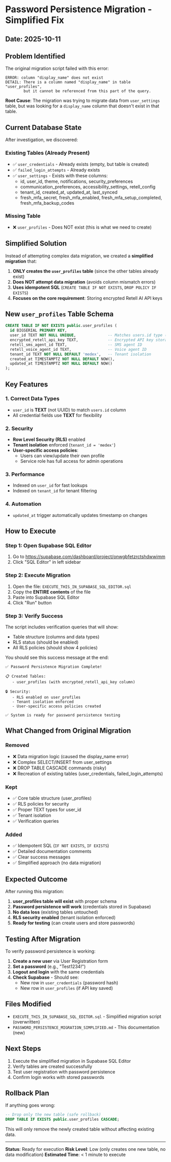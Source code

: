 # Password Persistence Migration - Simplified Fix

## Date: 2025-10-11

## Problem Identified

The original migration script failed with this error:

```
ERROR: column "display_name" does not exist
DETAIL: There is a column named "display_name" in table "user_profiles",
        but it cannot be referenced from this part of the query.
```

**Root Cause**: The migration was trying to migrate data from `user_settings` table, but was looking for a `display_name` column that doesn't exist in that table.

## Current Database State

After investigation, we discovered:

### Existing Tables (Already Present)
- ✅ `user_credentials` - Already exists (empty, but table is created)
- ✅ `failed_login_attempts` - Already exists
- ✅ `user_settings` - Exists with these columns:
  - id, user_id, theme, notifications, security_preferences
  - communication_preferences, accessibility_settings, retell_config
  - tenant_id, created_at, updated_at, last_synced
  - fresh_mfa_secret, fresh_mfa_enabled, fresh_mfa_setup_completed, fresh_mfa_backup_codes

### Missing Table
- ❌ `user_profiles` - Does NOT exist (this is what we need to create)

## Simplified Solution

Instead of attempting complex data migration, we created a **simplified migration** that:

1. **ONLY creates the `user_profiles` table** (since the other tables already exist)
2. **Does NOT attempt data migration** (avoids column mismatch errors)
3. **Uses idempotent SQL** (`CREATE TABLE IF NOT EXISTS`, `DROP POLICY IF EXISTS`)
4. **Focuses on the core requirement**: Storing encrypted Retell AI API keys

## New `user_profiles` Table Schema

```sql
CREATE TABLE IF NOT EXISTS public.user_profiles (
  id BIGSERIAL PRIMARY KEY,
  user_id TEXT NOT NULL UNIQUE,              -- Matches users.id type (TEXT)
  encrypted_retell_api_key TEXT,             -- Encrypted API key storage
  retell_sms_agent_id TEXT,                  -- SMS agent ID
  retell_voice_agent_id TEXT,                -- Voice agent ID
  tenant_id TEXT NOT NULL DEFAULT 'medex',   -- Tenant isolation
  created_at TIMESTAMPTZ NOT NULL DEFAULT NOW(),
  updated_at TIMESTAMPTZ NOT NULL DEFAULT NOW()
);
```

## Key Features

### 1. Correct Data Types
- `user_id` is **TEXT** (not UUID) to match `users.id` column
- All credential fields use **TEXT** for flexibility

### 2. Security
- **Row Level Security (RLS)** enabled
- **Tenant isolation** enforced (`tenant_id = 'medex'`)
- **User-specific access policies**:
  - Users can view/update their own profile
  - Service role has full access for admin operations

### 3. Performance
- Indexed on `user_id` for fast lookups
- Indexed on `tenant_id` for tenant filtering

### 4. Automation
- `updated_at` trigger automatically updates timestamp on changes

## How to Execute

### Step 1: Open Supabase SQL Editor
1. Go to https://supabase.com/dashboard/project/onwgbfetzrctshdwwimm
2. Click "SQL Editor" in left sidebar

### Step 2: Execute Migration
1. Open the file: `EXECUTE_THIS_IN_SUPABASE_SQL_EDITOR.sql`
2. Copy the **ENTIRE contents** of the file
3. Paste into Supabase SQL Editor
4. Click "Run" button

### Step 3: Verify Success
The script includes verification queries that will show:
- Table structure (columns and data types)
- RLS status (should be enabled)
- All RLS policies (should show 4 policies)

You should see this success message at the end:
```
✅ Password Persistence Migration Complete!

📋 Created Tables:
   - user_profiles (with encrypted_retell_api_key column)

🔒 Security:
   - RLS enabled on user_profiles
   - Tenant isolation enforced
   - User-specific access policies created

✅ System is ready for password persistence testing
```

## What Changed from Original Migration

### Removed
- ❌ Data migration logic (caused the display_name error)
- ❌ Complex SELECT/INSERT from user_settings
- ❌ DROP TABLE CASCADE commands (risky)
- ❌ Recreation of existing tables (user_credentials, failed_login_attempts)

### Kept
- ✅ Core table structure (user_profiles)
- ✅ RLS policies for security
- ✅ Proper TEXT types for user_id
- ✅ Tenant isolation
- ✅ Verification queries

### Added
- ✅ Idempotent SQL (`IF NOT EXISTS`, `IF EXISTS`)
- ✅ Detailed documentation comments
- ✅ Clear success messages
- ✅ Simplified approach (no data migration)

## Expected Outcome

After running this migration:

1. **user_profiles table will exist** with proper schema
2. **Password persistence will work** (credentials stored in Supabase)
3. **No data loss** (existing tables untouched)
4. **RLS security enabled** (tenant isolation enforced)
5. **Ready for testing** (can create users and store passwords)

## Testing After Migration

To verify password persistence is working:

1. **Create a new user** via User Registration form
2. **Set a password** (e.g., "Test1234!")
3. **Logout and login** with the same credentials
4. **Check Supabase** - Should see:
   - New row in `user_credentials` (password hash)
   - New row in `user_profiles` (if API key saved)

## Files Modified

- `EXECUTE_THIS_IN_SUPABASE_SQL_EDITOR.sql` - Simplified migration script (overwritten)
- `PASSWORD_PERSISTENCE_MIGRATION_SIMPLIFIED.md` - This documentation (new)

## Next Steps

1. Execute the simplified migration in Supabase SQL Editor
2. Verify tables are created successfully
3. Test user registration with password persistence
4. Confirm login works with stored passwords

## Rollback Plan

If anything goes wrong:

```sql
-- Drop only the new table (safe rollback)
DROP TABLE IF EXISTS public.user_profiles CASCADE;
```

This will only remove the newly created table without affecting existing data.

---

**Status**: Ready for execution
**Risk Level**: Low (only creates one new table, no data modification)
**Estimated Time**: < 1 minute to execute
